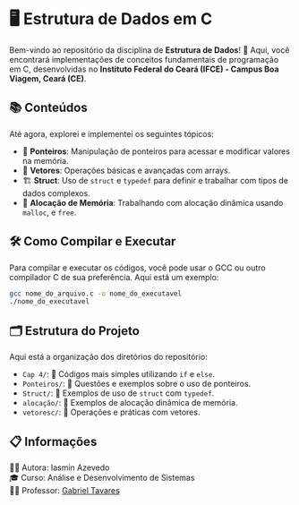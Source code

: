 # 🖥️ Estrutura de Dados em C

Bem-vindo ao repositório da disciplina de **Estrutura de Dados**! 🚀 Aqui, você encontrará implementações de conceitos fundamentais de programação em C, desenvolvidas no **Instituto Federal do Ceará (IFCE) - Campus Boa Viagem, Ceará (CE)**.

## 📚 Conteúdos

Até agora, explorei e implementei os seguintes tópicos:

- 🔗 **Ponteiros**: Manipulação de ponteiros para acessar e modificar valores na memória.
- 🧮 **Vetores**: Operações básicas e avançadas com arrays.
- 🏗️ **Struct**: Uso de `struct` e `typedef` para definir e trabalhar com tipos de dados complexos.
- 💾 **Alocação de Memória**: Trabalhando com alocação dinâmica usando `malloc`, e `free`.

## 🛠️ Como Compilar e Executar

Para compilar e executar os códigos, você pode usar o GCC ou outro compilador C de sua preferência. Aqui está um exemplo:

```bash
gcc nome_do_arquivo.c -o nome_do_executavel
./nome_do_executavel
```

## 🗂️ Estrutura do Projeto

Aqui está a organização dos diretórios do repositório:

- `Cap 4/`: 📁 Códigos mais simples utilizando `if` e `else`.
- `Ponteiros/`: 📁 Questões e exemplos sobre o uso de ponteiros.
- `Struct/`: 📁 Exemplos de uso de `struct` com `typedef`.
- `alocação/`: 📁 Exemplos de alocação dinâmica de memória.
- `vetoresc/`: 📁 Operações e práticas com vetores.

## 📋 Informações

👩‍💻 Autora: Iasmin Azevedo  
🎓 Curso: Análise e Desenvolvimento de Sistemas  
👨‍🏫 Professor: [Gabriel Tavares](https://github.com/gabrieltavaresmelo)
